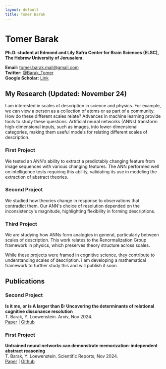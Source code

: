 ```yaml
---
layout: default
title: Tomer Barak
---
```


# Tomer Barak

**Ph.D. student at Edmond and Lily Safra Center for Brain Sciences (ELSC), The Hebrew University of Jerusalem.**

**Email:** [tomer.barak.mail@gmail.com](mailto:tomer.barak.mail@gmail.com)  
**Twitter:** [@Barak_Tomer](https://twitter.com/Barak_Tomer)  
**Google Scholar:** [Link](https://scholar.google.co.il/citations?user=E0fWa7gAAAAJ&hl=iw)

## My Research (Updated: November 24)
I am interested in scales of description in science and physics. For example, we can view a person as a collection of atoms or as part of a community. How do these different scales relate? Advances in machine learning provide tools to study these questions. Artificial neural networks (ANNs) transform high-dimensional inputs, such as images, into lower-dimensional categories, making them useful models for relating different scales of description.

### First Project
We tested an ANN's ability to extract a predictably changing feature from image sequences with various changing features. The ANN performed well on intelligence tests requiring this ability, validating its use in modeling the extraction of abstract theories.

### Second Project
We studied how theories change in response to observations that contradict them. Our ANN's choice of resolution depended on the inconsistency's magnitude, highlighting flexibility in forming descriptions.

### Third Project
We are studying how ANNs form analogies in general, particularly between scales of description. This work relates to the Renormalization Group framework in physics, which preserves theory structure across scales.

While these projects were framed in cognitive science, they contribute to understanding scales of description. I am developing a mathematical framework to further study this and will publish it soon.

## Publications

### Second Project
**Is it me, or is A larger than B: Uncovering the determinants of relational cognitive dissonance resolution**  
T. Barak, Y. Loewenstein. Arxiv, Nov 2024.  
[Paper](https://arxiv.org/abs/2411.05809) | [Github](https://github.com/Tomer-Barak/relational_cognitive_dissonances)

### First Project
**Untrained neural networks can demonstrate memorization-independent abstract reasoning**  
T. Barak, Y. Loewenstein. Scientific Reports, Nov 2024.  
[Paper](https://www.nature.com/articles/s41598-024-78530-z) | [Github](https://github.com/Tomer-Barak/learning-independent_abstract_reasoning)
